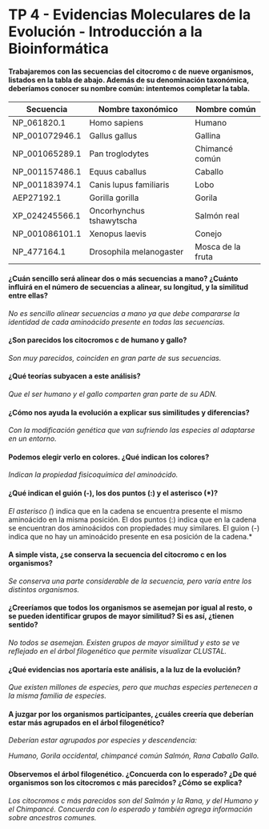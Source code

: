 # TP 4 - Evidencias Moleculares de la Evolución - Introducción a la Bioinformática

#### Trabajaremos con las secuencias del citocromo c de nueve organismos, listados en la tabla de abajo. Además de su denominación taxonómica, deberíamos conocer su nombre común: intentemos completar la tabla.

| Secuencia      | Nombre taxonómico        | Nombre común        |
|----------------|--------------------------|---------------------|
| NP_061820.1    | Homo sapiens             | Humano              |
| NP_001072946.1 | Gallus gallus            | Gallina             |
| NP_001065289.1 | Pan troglodytes          | Chimancé común      |
| NP_001157486.1 | Equus caballus           | Caballo             |
| NP_001183974.1 | Canis lupus familiaris   | Lobo                |
| AEP27192.1     | Gorilla gorilla          | Gorila              |
| XP_024245566.1 | Oncorhynchus tshawytscha | Salmón real         |
| NP_001086101.1 | Xenopus laevis           | Conejo              |
| NP_477164.1    | Drosophila melanogaster  | Mosca de la fruta   |

#### ¿Cuán sencillo será alinear dos o más secuencias a mano? ¿Cuánto influirá en el número de secuencias a alinear, su longitud, y la similitud entre ellas?

*No es sencillo alinear secuencias a mano ya que debe compararse la identidad de cada aminoácido presente en todas las secuencias.*

#### ¿Son parecidos los citocromos c de humano y gallo?

*Son muy parecidos, coinciden en gran parte de sus secuencias.*

#### ¿Qué teorías subyacen a este análisis?

*Que el ser humano y el gallo comparten gran parte de su ADN.*

#### ¿Cómo nos ayuda la evolución a explicar sus similitudes y diferencias?

*Con la modificación genética que van sufriendo las especies al adaptarse en un entorno.*

#### Podemos elegir verlo en colores. ¿Qué indican los colores?

*Indican la propiedad fisicoquímica del aminoácido.*

#### ¿Qué indican el guión (-), los dos puntos (:) y el asterisco (*)?

*El asterisco (*) indica que en la cadena se encuentra presente el mismo aminoácido en la misma posición. El dos puntos (:) indica que en la cadena se encuentran dos aminoácidos con propiedades muy similares. El guion (-) indica que no hay un aminoácido presente en esa posición de la cadena.*

#### A simple vista, ¿se conserva la secuencia del citocromo c en los organismos?

*Se conserva una parte considerable de la secuencia, pero varía entre los distintos organismos.*

#### ¿Creeríamos que todos los organismos se asemejan por igual al resto, o se pueden identificar grupos de mayor similitud? Si es así, ¿tienen sentido? 

*No todos se asemejan. Existen grupos de mayor similitud y esto se ve reflejado en el árbol filogenético que permite visualizar CLUSTAL.*

#### ¿Qué evidencias nos aportaría este análisis, a la luz de la evolución?

*Que existen millones de especies, pero que muchas especies pertenecen a la misma familia de especies.*

#### A juzgar por los organismos participantes, ¿cuáles creería que deberían estar más agrupados en el árbol filogenético?

*Deberían estar agrupados por especies y descendencia:*

*Humano, Gorila occidental, chimpancé común
Salmón, Rana
Caballo
Gallo.*

#### Observemos el árbol filogenético. ¿Concuerda con lo esperado? ¿De qué organismos son los citocromos c más parecidos? ¿Cómo se explica?

*Los citocromos c más parecidos son del Salmón y la Rana, y del Humano y el Chimpancé. Concuerda con lo esperado y también agrega información sobre ancestros comunes.*